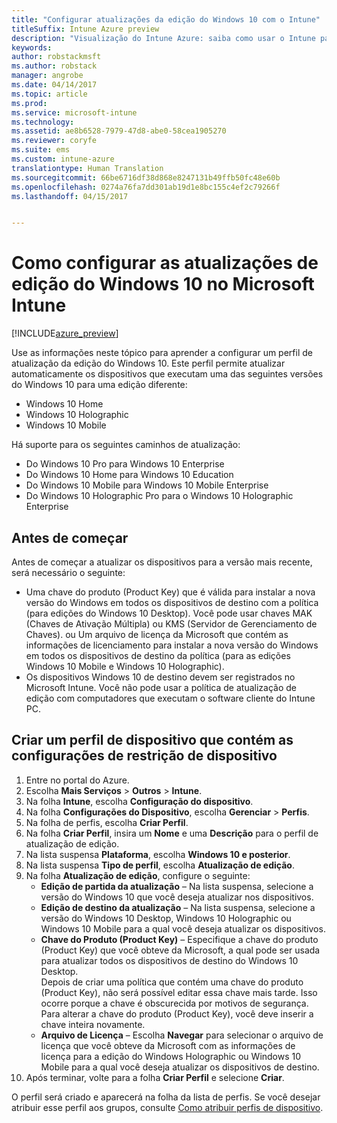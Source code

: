 ```yaml
---
title: "Configurar atualizações da edição do Windows 10 com o Intune"
titleSuffix: Intune Azure preview
description: "Visualização do Intune Azure: saiba como usar o Intune para atualizar os dispositivos com Windows 10 que você gerencia para uma edição diferente."
keywords: 
author: robstackmsft
ms.author: robstack
manager: angrobe
ms.date: 04/14/2017
ms.topic: article
ms.prod: 
ms.service: microsoft-intune
ms.technology: 
ms.assetid: ae8b6528-7979-47d8-abe0-58cea1905270
ms.reviewer: coryfe
ms.suite: ems
ms.custom: intune-azure
translationtype: Human Translation
ms.sourcegitcommit: 66be6716df38d868e8247131b49ffb50fc48e60b
ms.openlocfilehash: 0274a76fa7dd301ab19d1e8bc155c4ef2c79266f
ms.lasthandoff: 04/15/2017


---
```


# <a name="how-to-configure-windows-10-edition-upgrades-in-microsoft-intune"></a>Como configurar as atualizações de edição do Windows 10 no Microsoft Intune

[!INCLUDE[azure_preview](../includes/azure_preview.md)]

Use as informações neste tópico para aprender a configurar um perfil de atualização da edição do Windows 10. Este perfil permite atualizar automaticamente os dispositivos que executam uma das seguintes versões do Windows 10 para uma edição diferente:

- Windows 10 Home
- Windows 10 Holographic
- Windows 10 Mobile


Há suporte para os seguintes caminhos de atualização:

- Do Windows 10 Pro para Windows 10 Enterprise
- Do Windows 10 Home para Windows 10 Education
- Do Windows 10 Mobile para Windows 10 Mobile Enterprise
- Do Windows 10 Holographic Pro para o Windows 10 Holographic Enterprise


## <a name="before-you-start"></a>Antes de começar
Antes de começar a atualizar os dispositivos para a versão mais recente, será necessário o seguinte:

- Uma chave do produto (Product Key) que é válida para instalar a nova versão do Windows em todos os dispositivos de destino com a política (para edições do Windows 10 Desktop). Você pode usar chaves MAK (Chaves de Ativação Múltipla) ou KMS (Servidor de Gerenciamento de Chaves). ou Um arquivo de licença da Microsoft que contém as informações de licenciamento para instalar a nova versão do Windows em todos os dispositivos de destino da política (para as edições Windows 10 Mobile e Windows 10 Holographic).
- Os dispositivos Windows 10 de destino devem ser registrados no Microsoft Intune. Você não pode usar a política de atualização de edição com computadores que executam o software cliente do Intune PC.

## <a name="create-a-device-profile-containing-device-restriction-settings"></a>Criar um perfil de dispositivo que contém as configurações de restrição de dispositivo

1. Entre no portal do Azure.
2. Escolha **Mais Serviços** > **Outros** > **Intune**.
3. Na folha **Intune**, escolha **Configuração do dispositivo**.
2. Na folha **Configurações do Dispositivo**, escolha **Gerenciar** > **Perfis**.
3. Na folha de perfis, escolha **Criar Perfil**.
4. Na folha **Criar Perfil**, insira um **Nome** e uma **Descrição** para o perfil de atualização de edição.
5. Na lista suspensa **Plataforma**, escolha **Windows 10 e posterior**.
6. Na lista suspensa **Tipo de perfil**, escolha **Atualização de edição**.
7. Na folha **Atualização de edição**, configure o seguinte:
    - **Edição de partida da atualização** – Na lista suspensa, selecione a versão do Windows 10 que você deseja atualizar nos dispositivos.
    - **Edição de destino da atualização** – Na lista suspensa, selecione a versão do Windows 10 Desktop, Windows 10 Holographic ou Windows 10 Mobile para a qual você deseja atualizar os dispositivos.
    - **Chave do Produto (Product Key)** – Especifique a chave do produto (Product Key) que você obteve da Microsoft, a qual pode ser usada para atualizar todos os dispositivos de destino do Windows 10 Desktop.<br>Depois de criar uma política que contém uma chave do produto (Product Key), não será possível editar essa chave mais tarde. Isso ocorre porque a chave é obscurecida por motivos de segurança. Para alterar a chave do produto (Product Key), você deve inserir a chave inteira novamente.
    - **Arquivo de Licença** – Escolha **Navegar** para selecionar o arquivo de licença que você obteve da Microsoft com as informações de licença para a edição do Windows Holographic ou Windows 10 Mobile para a qual você deseja atualizar os dispositivos de destino.
8. Após terminar, volte para a folha **Criar Perfil** e selecione **Criar**.

O perfil será criado e aparecerá na folha da lista de perfis.
Se você desejar atribuir esse perfil aos grupos, consulte [Como atribuir perfis de dispositivo](how-to-assign-device-profiles.md).


